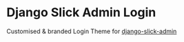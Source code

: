 Django Slick Admin Login
=========================

Customised & branded Login Theme for [django-slick-admin](https://github.com/palmbeach-interactive/django-slick-admin)